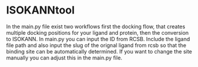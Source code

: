 # ISOKANNtool
In the main.py file exist two workflows first the docking flow, that creates multiple docking positions for your ligand and protein, then the conversion to ISOKANN. 
In main.py you can input the ID from RCSB.
Include the ligand file path and also input the slug of the orignal ligand from rcsb so that the binding site can be automatically determined. If you want to change the site manually you can adjust this in the main.py file.
